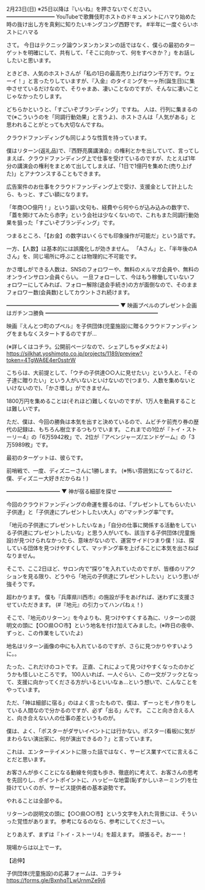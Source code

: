 2月23日(日) ※25日以降は『いいね』を押さないでください。
━━━━━━━━━
YouTubeで歌舞伎町ホストのドキュメントにハマり始めた時の抜け出し方を真剣に知りたいキングコング西野です。
#半年に一度ぐらいホストにハマる

さて。
今日はテクニック論ウンヌンカンヌンの話ではなく、僕らの最初のターゲットを明確にして、共有して、「そこに向かって、何をすべきか？」をお話ししたいと思います。
　

ときどき、人気のホストさんが「私の1日の最高売り上げはウン千万です。ウェーイ！」と言ったりしていますが、『入金』のタイミングを一ヶ所(誕生日)に集中させているだけなので、そりゃまあ、凄いことなのですが、そんなに凄いことじゃなかったりします。

どちらかというと、「すごいぞブランディング」ですね。
人は、行列に集まるので(※こういうのを「同調行動効果」と言うよ)、ホストさんは「人気がある」と思われることがとっても大切なんですね。

クラウドファンディングも同じような性質を持っています。

僕はリターン(返礼品)で、『西野亮廣講演会』の権利とかを出していて、言ってしまえば、クラウドファンディング上で仕事を受けているのですが、たとえば1年分の講演会の権利をまとめて出してしまえば、「1日で1億円を集めた(売り上げた)」とアナウンスすることもできます。

広告案件のお仕事をクラウドファンディング上で受け、支援金として計上したら、もっと、すごい額になります。

「年商○○億円！」という謳い文句も、経費やら何やらが込み込みの数字で、「蓋を開けてみたら赤字」という会社は少なくないので、これもまた同調行動効果を狙った「すごいぞブランディング」です。

つまるところ、「【お金】の数字はいくらでも印象操作が可能だ」という話です。

一方、【人数】は基本的には誤魔化しが効きません。
「Aさん」と、「半年後のAさん」を、同じ場所に呼ぶことは物理的に不可能です。

かさ増しができる人数は、SNSのフォロワーや、無料のメルマガ会員や、無料のオンラインサロン会員ぐらい。
一旦フォローして、今はもう稼働していないフォロワーにしてみれば、フォロー解除(退会手続き)の方が面倒なので、そのままフォロワー数(会員数)としてカウントされ続けます。


━━━━━━━━━━━━━━━━━━━━━
▼ 映画プペルのプレゼント企画はガチンコ勝負
━━━━━━━━━━━━━━━━━━━━━

映画『えんとつ町のプペル』を子供団体(児童施設)に贈るクラウドファンディングをまもなくスタートするのですが…

(※詳しくはコチラ。公開前ページなので、シェアしちゃダメだよ↓)
https://silkhat.yoshimoto.co.jp/projects/1189/preview?token=4TgWA6E4er0sstrW

こちらは、大前提として、「ウチの子供達○○人に見せたい」という人と、「その子達に贈りたい」という人がいないといけないので(つまり、人数を集めないといけないので)、「かさ増し」ができません。

1800万円を集めることは(それほど)難しくないのですが、1万人を動員することは難しいです。

ただ、僕は、今回の勝負は本気を出すと決めているので、ムビチケ前売り券の歴代の記録は、もちろん樹立するつもりでいます。
これまでの1位が『トイ・ストーリー4』の「6万5942枚」で、2位が『アベンジャーズ/エンドゲーム』の「3万5989枚」です。

最初のターゲットは、彼らです。

前哨戦で、一度、ディズニーさんに1勝します。
(※怖い雰囲気になってるけど、僕、ディズニー大好きだからね！)

━━━━━━━━━━
▼ 神が宿る細部を探せ
━━━━━━━━━━

今回のクラウドファンディングの命運を握るのは、「プレゼントしてもらいたい子供達」と「子供達にプレゼントしたい大人」の“マッチング率”です。

「地元の子供達にプレゼントしたいなぁ」「自分の仕事に関係する活動をしている子供達にプレゼントしたいな」と思う人がいても、該当する子供団体(児童施設)が見つけられなかったら、意味がないので、運営サイド(つまり僕！)は、探している団体を見つけやすくして、マッチング率を上げることに本気を出さねばなりません。

そこで、ここ2日ほど、サロン内で“探り”を入れていたのですが、皆様のリアクションを見る限り、どうやら「地元の子供達にプレゼントしたい」という思いが強そうです。

超わかります。
僕も『兵庫県川西市』の施設が手をあげれば、迷わずに支援させていただきます。
(#『地元』の引力ってハンパねぇ！)

そこで、『地元のリターン』を今よりも、見つけやすくする為に、リターンの説明文の頭に【○○県○○市】という地名を付け加えてみました。(※昨日の夜中、ずっと、この作業をしていたよ)

地名はリターン画像の中にも入れているのですが、さらに見つかりやすいように。。

たった、これだけのコトです。
正直、これによって見つけやすくなったのかどうかも怪しいところです。
100人いれば、一人ぐらい、この一文がフックとなって、支援に向かってくださる方がいるといいなぁ…という想いで、こんなことをやっています。

ただ、「神は細部に宿る」のはよく言ったもので、僕は、ずーっとモノ作りをしている人間なので分かるのですが、必ず「出る」んです。
ここと向き合える人と、向き合えない人の仕事の差というものが。

僕は、よく、「ポスターがダサいイベントには行かない。ポスター(看板)に気がまわらない演出家に、何が演出できるの？」と言っています。

これは、エンターテイメントに限った話ではなく、サービス業すべてに言えることだと思います。

お客さんが歩くことになる動線を何度も歩き、徹底的に考えて、お客さんの思考を先回りし、ポイントポイントに、ハッピーな地雷(恥ずかしいネーミング)を仕掛けていくのが、サービス提供者の基本姿勢です。

やれることは全部やる。

リターンの説明文の頭に【○○県○○市】という文字を入れた背景には、そういった覚悟があります。
参考になるのなら、参考にしてくださーい。

とりあえず、まずは『トイ・ストーリ4』を超えます。
頑張るぞ。おーー！

現場からは以上でーす。

【追伸】

子供団体(児童施設)の応募フォームは、コチラ↓
https://forms.gle/BxnhqTLwUrnmZe9j6
